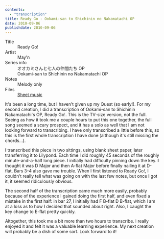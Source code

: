 ```yaml
---
contents:
  - "transcription"
title: Ready Go - Ookami-san to Shichinin no Nakamatachi OP
date: 2010-09-06
publishdate: 2010-09-06
---
```


<dl>
  <dt>Title</dt>
  <dd>Ready Go!</dd>

  <dt>Artist</dt>
  <dd>May'n</dd>

  <dt>Series info</dt>
  <dd>オオカミさんと七人の仲間たち OP</dd>
  <dd>Ookami-san to Shichinin no Nakamatachi OP</dd>

  <dt>Notes</dt>
  <dd>Melody only</dd>

  <dt>Files</dt>
  <dd><a href="/files/sheetmusic/Ready-Go.pdf">Sheet music</a></dd>
</dl>

It's been a long time, but I haven't given up my Quest (so early!).  For
my second creation, I did a transcription of Ookami-san to Shichinin
Nakamatachi's OP, Ready Go!. This is the TV-size version, not the full.
Seeing as how it took me a couple hours to put this one together, the
full song seemed a scary prospect, and it has a solo as well that I am
not looking forward to transcribing. I have only transcribed a little
before this, so this is the first whole transcription I have done
(although it's still missing the chords...).

I transcribed this piece in two sittings, using blank sheet paper, later
transferring it to Lilypond. Each time I did roughly 45 seconds of the
roughly minute-and-a-half long piece. I initially had difficulty pinning
down the key. I thought it was D Major and then A-flat Major before
finally nailing it at D-flat. Bars 3-4 also gave me trouble. When I
first listened to Ready Go!, I couldn't really tell what was going on
with the last few notes, but once I got it, it seemed ridiculously
obvious.

The second half of the transcription came much more easily, probably
because of the experience I gained doing the first half, and even fixed
a mistake in the first half: in bar 27, I initially had F B-flat D
B-flat, which I am at a loss as to how I decided that sounded about
right. Also, I caught the key change to E-flat pretty quickly.

Altogether, this took me a bit more than two hours to transcribe. I
really enjoyed it and felt it was a valuable learning experience. My
next creation will probably be a dish of some sort. Look forward to it!
